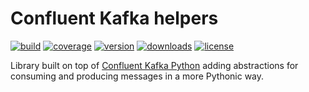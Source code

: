 # Confluent Kafka helpers

[![build](https://circleci.com/gh/fyndiq/confluent_kafka_helpers/tree/master.svg?style=shield)](https://circleci.com/gh/fyndiq/confluent_kafka_helpers/tree/master)
[![coverage](https://codecov.io/gh/fyndiq/confluent_kafka_helpers/branch/master/graph/badge.svg)](https://codecov.io/gh/fyndiq/confluent_kafka_helpers)
[![version](https://img.shields.io/pypi/v/confluent-kafka-helpers.svg)](https://pypi.org/project/confluent-kafka-helpers/)
[![downloads](https://img.shields.io/pypi/dm/confluent-kafka-helpers.svg)](https://pypi.org/project/confluent-kafka-helpers/)
[![license](https://img.shields.io/pypi/l/confluent-kafka-helpers.svg)](https://pypi.org/project/confluent-kafka-helpers/)

Library built on top of [Confluent Kafka
Python](https://github.com/confluentinc/confluent-kafka-python) adding
abstractions for consuming and producing messages in a more Pythonic way.
